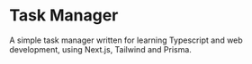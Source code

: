 # Task Manager

A simple task manager written for learning Typescript and web development, using Next.js, Tailwind and Prisma.
